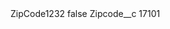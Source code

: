 <?xml version="1.0" encoding="UTF-8"?>
<CustomMetadata xmlns="http://soap.sforce.com/2006/04/metadata" xmlns:xsi="http://www.w3.org/2001/XMLSchema-instance" xmlns:xsd="http://www.w3.org/2001/XMLSchema">
    <label>ZipCode1232</label>
    <protected>false</protected>
    <values>
        <field>Zipcode__c</field>
        <value xsi:type="xsd:string">17101</value>
    </values>
</CustomMetadata>
